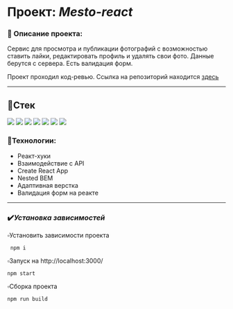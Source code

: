 # Проект: *Mesto-react*
### :pushpin: Описание проекта:

Сервис для просмотра и публикации фотографий с возможностью ставить лайки, редактировать профиль и удалять свои фото. Данные берутся с сервера. Есть валидация форм. 

Проект проходил код-ревью. Ссылка на репозиторий находится [здесь](https://github.com/ElenaMaslovskaya/mesto-react)   
_______
## :link:Стек

![](https://camo.githubusercontent.com/a4a3261113ba632ba59e6b984ff720f4e73748d902bf4b91b6d51f82cffd53ec/68747470733a2f2f696d672e736869656c64732e696f2f62616467652f2d48544d4c2d3531353336333f7374796c653d666f722d7468652d6261646765266c6f676f3d48544d4c35)
![](https://camo.githubusercontent.com/b8b434e9bff3e36df5492ce19b4bf6981d5229e28e1841c8988269676bfe6ba1/68747470733a2f2f696d672e736869656c64732e696f2f62616467652f2d4353532d3531353336333f7374796c653d666f722d7468652d6261646765266c6f676f3d43535333266c6f676f436f6c6f723d323836326539)
![](https://camo.githubusercontent.com/bde8ff6fe2632ae59cd452929ed7c1681051aa4f8e757f977c8bda9c6f906b97/68747470733a2f2f696d672e736869656c64732e696f2f62616467652f2d4a6176615363726970742d3531353336333f7374796c653d666f722d7468652d6261646765266c6f676f3d4a617661536372697074)
![](https://camo.githubusercontent.com/d41116a4a394554150c59b4cdc11dd80d8bfaa438412817c84d76946380decce/68747470733a2f2f696d672e736869656c64732e696f2f62616467652f2d52656163742d3531353336333f7374796c653d666f722d7468652d6261646765266c6f676f3d5265616374)
![](https://camo.githubusercontent.com/296c348a49e67fa8ea7017b8f93538c507dc7bf2313b6d8e7f2a3fcdf3023c6b/68747470733a2f2f696d672e736869656c64732e696f2f62616467652f2d4769742d3531353336333f7374796c653d666f722d7468652d6261646765266c6f676f3d476974)
![](https://camo.githubusercontent.com/92704119cd021a8717c9f881669d7768bd10bc936b73b0c540c4b0ff1c5e4f2a/68747470733a2f2f696d672e736869656c64732e696f2f62616467652f2d5765625061636b2d3531353336333f7374796c653d666f722d7468652d6261646765266c6f676f3d5765625061636b)
![](https://camo.githubusercontent.com/d83978157ee3068c191f866a5f70096ff66b9079c7491002287131b7595cddc4/68747470733a2f2f696d672e736869656c64732e696f2f62616467652f2d5653436f64652d3531353336333f7374796c653d666f722d7468652d6261646765266c6f676f3d76697375616c2d73747564696f2d636f6465266c6f676f436f6c6f723d303037366336)

### :link:Технологии:
* Реакт-хуки
* Взаимодействие с API
* Create React App
* Nested BEM
* Адаптивная верстка
* Валидация форм на реакте
_______

### :heavy_check_mark:*Установка зависимостей*

:white_small_square:Установить зависимости проекта

     npm i

:white_small_square:Запуск на http://localhost:3000/

    npm start

:white_small_square:Сборка проекта

    npm run build